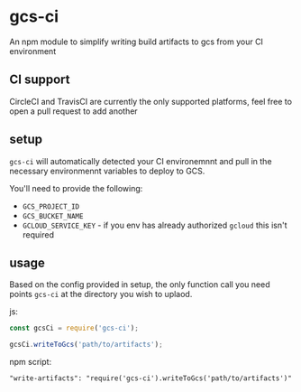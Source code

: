 # gcs-ci

An npm module to simplify writing build artifacts to gcs from your CI environment

## CI support

CircleCI and TravisCI are currently the only supported platforms, feel free to open a pull request to add another

## setup

`gcs-ci` will automatically detected your CI environemnnt and pull in the necessary environmennt variables to deploy to GCS.

You'll need to provide the following:

* `GCS_PROJECT_ID`
* `GCS_BUCKET_NAME`
* `GCLOUD_SERVICE_KEY` - if you env has already authorized `gcloud` this isn't required

## usage

Based on the config provided in setup, the only function call you need points `gcs-ci` at the directory you wish to uplaod.

js:
```javascript
const gcsCi = require('gcs-ci');

gcsCi.writeToGcs('path/to/artifacts');
```
npm script:

```
"write-artifacts": "require('gcs-ci').writeToGcs('path/to/artifacts')"
```
